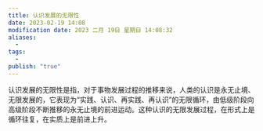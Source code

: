 ```yaml
---
title: 认识发展的无限性
date: 2023-02-19 14:08
modification date: 2023 二月 19日 星期日 14:08:32
aliases:
  - 
tags:
  - 
publish: "true"
---
```


认识发展的无限性是指，对于事物发展过程的推移来说，人类的认识是永无止境、无限发展的，它表现为“实践、认识、再实践、再认识”的无限循环，由低级阶段向高级阶段不断推移的永无止境的前进运动。这种认识的无限发展过程，在形式上是循环往复，在实质上是前进上升。